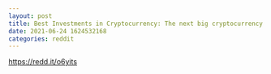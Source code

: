 ```yaml
--- 
layout: post 
title: Best Investments in Cryptocurrency: The next big cryptocurrency 
date: 2021-06-24 1624532168 
categories: reddit 
--- 
```

https://redd.it/o6yits